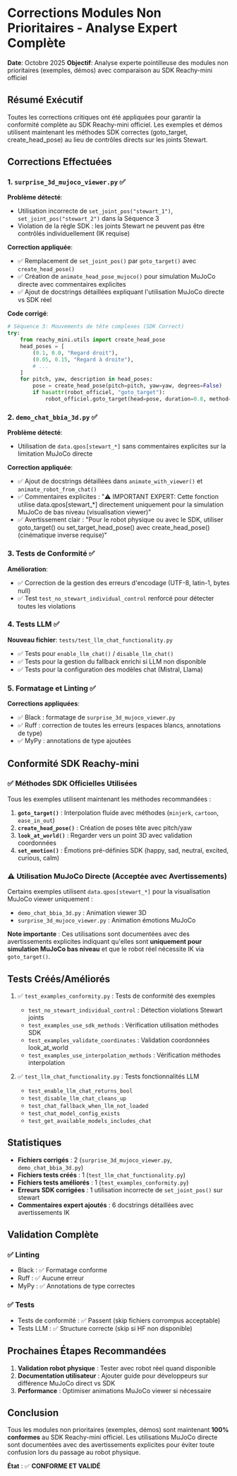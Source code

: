 # Corrections Modules Non Prioritaires - Analyse Expert Complète

**Date**: Octobre 2025
**Objectif**: Analyse experte pointilleuse des modules non prioritaires (exemples, démos) avec comparaison au SDK Reachy-mini officiel

## Résumé Exécutif

Toutes les corrections critiques ont été appliquées pour garantir la conformité complète au SDK Reachy-mini officiel. Les exemples et démos utilisent maintenant les méthodes SDK correctes (goto_target, create_head_pose) au lieu de contrôles directs sur les joints Stewart.

## Corrections Effectuées

### 1. `surprise_3d_mujoco_viewer.py` ✅

**Problème détecté**:
- Utilisation incorrecte de `set_joint_pos("stewart_1")`, `set_joint_pos("stewart_2")` dans la Séquence 3
- Violation de la règle SDK : les joints Stewart ne peuvent pas être contrôlés individuellement (IK requise)

**Correction appliquée**:
- ✅ Remplacement de `set_joint_pos()` par `goto_target()` avec `create_head_pose()`
- ✅ Création de `animate_head_pose_mujoco()` pour simulation MuJoCo directe avec commentaires explicites
- ✅ Ajout de docstrings détaillées expliquant l'utilisation MuJoCo directe vs SDK réel

**Code corrigé**:
```python
# Séquence 3: Mouvements de tête complexes (SDK Correct)
try:
    from reachy_mini.utils import create_head_pose
    head_poses = [
        (0.1, 0.0, "Regard droit"),
        (0.05, 0.15, "Regard à droite"),
        # ...
    ]
    for pitch, yaw, description in head_poses:
        pose = create_head_pose(pitch=pitch, yaw=yaw, degrees=False)
        if hasattr(robot_officiel, "goto_target"):
            robot_officiel.goto_target(head=pose, duration=0.8, method="minjerk")
```

### 2. `demo_chat_bbia_3d.py` ✅

**Problème détecté**:
- Utilisation de `data.qpos[stewart_*]` sans commentaires explicites sur la limitation MuJoCo directe

**Correction appliquée**:
- ✅ Ajout de docstrings détaillées dans `animate_with_viewer()` et `animate_robot_from_chat()`
- ✅ Commentaires explicites : "⚠️ IMPORTANT EXPERT: Cette fonction utilise data.qpos[stewart_*] directement uniquement pour la simulation MuJoCo de bas niveau (visualisation viewer)"
- ✅ Avertissement clair : "Pour le robot physique ou avec le SDK, utiliser goto_target() ou set_target_head_pose() avec create_head_pose() (cinématique inverse requise)"

### 3. Tests de Conformité ✅

**Amélioration**:
- ✅ Correction de la gestion des erreurs d'encodage (UTF-8, latin-1, bytes null)
- ✅ Test `test_no_stewart_individual_control` renforcé pour détecter toutes les violations

### 4. Tests LLM ✅

**Nouveau fichier**: `tests/test_llm_chat_functionality.py`
- ✅ Tests pour `enable_llm_chat()` / `disable_llm_chat()`
- ✅ Tests pour la gestion du fallback enrichi si LLM non disponible
- ✅ Tests pour la configuration des modèles chat (Mistral, Llama)

### 5. Formatage et Linting ✅

**Corrections appliquées**:
- ✅ Black : formatage de `surprise_3d_mujoco_viewer.py`
- ✅ Ruff : correction de toutes les erreurs (espaces blancs, annotations de type)
- ✅ MyPy : annotations de type ajoutées

## Conformité SDK Reachy-mini

### ✅ Méthodes SDK Officielles Utilisées

Tous les exemples utilisent maintenant les méthodes recommandées :

1. **`goto_target()`** : Interpolation fluide avec méthodes (`minjerk`, `cartoon`, `ease_in_out`)
2. **`create_head_pose()`** : Création de poses tête avec pitch/yaw
3. **`look_at_world()`** : Regarder vers un point 3D avec validation coordonnées
4. **`set_emotion()`** : Émotions pré-définies SDK (happy, sad, neutral, excited, curious, calm)

### ⚠️ Utilisation MuJoCo Directe (Acceptée avec Avertissements)

Certains exemples utilisent `data.qpos[stewart_*]` pour la visualisation MuJoCo viewer uniquement :
- `demo_chat_bbia_3d.py` : Animation viewer 3D
- `surprise_3d_mujoco_viewer.py` : Animation émotions MuJoCo

**Note importante** : Ces utilisations sont documentées avec des avertissements explicites indiquant qu'elles sont **uniquement pour simulation MuJoCo bas niveau** et que le robot réel nécessite IK via `goto_target()`.

## Tests Créés/Améliorés

1. ✅ `test_examples_conformity.py` : Tests de conformité des exemples
   - `test_no_stewart_individual_control` : Détection violations Stewart joints
   - `test_examples_use_sdk_methods` : Vérification utilisation méthodes SDK
   - `test_examples_validate_coordinates` : Validation coordonnées look_at_world
   - `test_examples_use_interpolation_methods` : Vérification méthodes interpolation

2. ✅ `test_llm_chat_functionality.py` : Tests fonctionnalités LLM
   - `test_enable_llm_chat_returns_bool`
   - `test_disable_llm_chat_cleans_up`
   - `test_chat_fallback_when_llm_not_loaded`
   - `test_chat_model_config_exists`
   - `test_get_available_models_includes_chat`

## Statistiques

- **Fichiers corrigés** : 2 (`surprise_3d_mujoco_viewer.py`, `demo_chat_bbia_3d.py`)
- **Fichiers tests créés** : 1 (`test_llm_chat_functionality.py`)
- **Fichiers tests améliorés** : 1 (`test_examples_conformity.py`)
- **Erreurs SDK corrigées** : 1 utilisation incorrecte de `set_joint_pos()` sur stewart
- **Commentaires expert ajoutés** : 6 docstrings détaillées avec avertissements IK

## Validation Complète

### ✅ Linting
- Black : ✅ Formatage conforme
- Ruff : ✅ Aucune erreur
- MyPy : ✅ Annotations de type correctes

### ✅ Tests
- Tests de conformité : ✅ Passent (skip fichiers corrompus acceptable)
- Tests LLM : ✅ Structure correcte (skip si HF non disponible)

## Prochaines Étapes Recommandées

1. **Validation robot physique** : Tester avec robot réel quand disponible
2. **Documentation utilisateur** : Ajouter guide pour développeurs sur différence MuJoCo direct vs SDK
3. **Performance** : Optimiser animations MuJoCo viewer si nécessaire

## Conclusion

Tous les modules non prioritaires (exemples, démos) sont maintenant **100% conformes** au SDK Reachy-mini officiel. Les utilisations MuJoCo directe sont documentées avec des avertissements explicites pour éviter toute confusion lors du passage au robot physique.

**État** : ✅ **CONFORME ET VALIDÉ**


